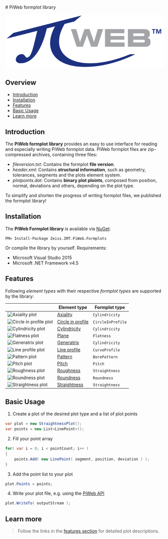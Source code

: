 [logo]: docs/gfx/Logo.png "PiWeb Logo"
[axiality]: docs/gfx/32px/AxialityplotElement.png "Axiality plot"
[pattern]: docs/gfx/32px/BorepatternplotElement.png "Pattern plot"
[roundness]: docs/gfx/32px/CircleplotElement.png "Roundness plot"
[circleinprofile]: docs/gfx/32px/CircleprofileplotElement.png "Circle in profile plot"
[lineprofile]:docs/gfx/32px/CurveplotElement.png "Line profile plot"
[cylindricity]: docs/gfx/32px/CylinderplotElement.png "Cylindricity plot"
[straightness]: docs/gfx/32px/LineplotElement.png "Straightness plot"
[pitch]: docs/gfx/32px/PitchplotElement.png "Pitch plot"
[flatness]: docs/gfx/32px/PlaneplotElement.png "Flatness plot"
[roughness]: docs/gfx/32px/RoughnessplotElement.png "Roughness plot"
[generatrix]: docs/gfx/32px/SurfaceLineplotElement.png "Generatrix plot"

<br/>
# PiWeb formplot library

![alt text][logo]


## Overview

- [Introduction](#introduction)
- [Installation](#installation)
- [Features](#features)
- [Basic Usage](#basic-usage)
- [Learn more](#learn-more)

## Introduction

The **PiWeb formplot library** provides an easy to use interface for reading and especially writing PiWeb formplot data. PiWeb formplot files are zip-compressed archives, containing three files:

* *fileversion.txt*: Contains the formplot **file version**.
* *header.xml*: Contains **structural information**, such as geometry, tolerances, segments and the plots element system.
* *plotpoints.dat*: Contains **binary plot ploints**, composed from position, normal, deviations and others, depending on the plot type.

To simplify and shorten the progress of writing formplot files, we published the formplot library!


## Installation

The **PiWeb Formplot library** is available via [NuGet](https://www.nuget.org/packages/Zeiss.IMT.PiWeb.Formplots/):

```
PM> Install-Package Zeiss.IMT.PiWeb.Formplots
```
Or compile the library by yourself. Requirements:

* Microsoft Visual Studio 2015
* Microsoft .NET Framework v4.5

## Features

Following _element types_ with their respective _formplot types_ are supported by the library:

|  |Element type | Formplot type |
|---|------------- |-------------|
| ![][axiality]| [Axiality](docs/Plots/Axiality.md) | `Cylindricity` |
| ![][circleinprofile]| [Circle in profile](docs/Plots/CircleInProfile.md) | `CircleInProfile` |  
| ![][cylindricity]| [Cylindricity](docs/Plots/Cylindricity.md) |  `Cylindricity` |
| ![][flatness]| [Plane](docs/Plots/Plane.md) |  `Flatness` |
| ![][generatrix]| [Generatrix](docs/Plots/Generatrix.md) |  `Cylindricity` |
| ![][lineprofile]| [Line profile](docs/Plots/LineProfile.md) |  `CurveProfile` |
| ![][pattern]| [Pattern](docs/Plots/Pattern.md) |  `BorePattern` |
| ![][pitch]| [Pitch](docs/Plots/Pitch.md) |  `Pitch` |
| ![][roughness]| [Roughness](docs/Plots/Line.md) |  `Straightness` |
| ![][roundness]| [Roundness](docs/Plots/Circle.md) |  `Roundness` |
| ![][straightness]| [Straightness](docs/Plots/Line.md) |  `Straightness` |

## Basic Usage

1. Create a plot of the desired plot type and a list of plot points
```csharp
var plot = new StraightnessPlot();
var points = new List<LinePoint>();
```
2. Fill your point array
```csharp
for( var i = 0; i < pointCount; i++ )
{
	points.Add( new LinePoint( segment, position, deviation ) );
}
```
3. Add the point list to your plot
```csharp
plot.Points = points;
```
4. Write your plot file, e.g. using the [PiWeb API](https://github.com/ZEISS-PiWeb/PiWeb-Api)
```csharp
plot.WriteTo( outputStream );
```

## Learn more

>Follow the links in the [features section](#features) for detailed plot descriptions.

<br/>
<br/>
